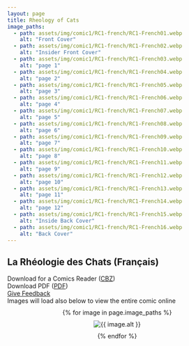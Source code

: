 ```yaml
---
layout: page
title: Rheology of Cats
image_paths:
  - path: assets/img/comic1/RC1-french/RC1-French01.webp 
    alt: "Front Cover"
  - path: assets/img/comic1/RC1-french/RC1-French02.webp
    alt: "Insider Front Cover"
  - path: assets/img/comic1/RC1-french/RC1-French03.webp
    alt: "page 1"
  - path: assets/img/comic1/RC1-french/RC1-French04.webp
    alt: "page 2"
  - path: assets/img/comic1/RC1-french/RC1-French05.webp 
    alt: "page 3"
  - path: assets/img/comic1/RC1-french/RC1-French06.webp
    alt: "page 4"
  - path: assets/img/comic1/RC1-french/RC1-French07.webp
    alt: "page 5"
  - path: assets/img/comic1/RC1-french/RC1-French08.webp
    alt: "page 6"
  - path: assets/img/comic1/RC1-french/RC1-French09.webp
    alt: "page 7"
  - path: assets/img/comic1/RC1-french/RC1-French10.webp
    alt: "page 8"
  - path: assets/img/comic1/RC1-french/RC1-French11.webp
    alt: "page 9"
  - path: assets/img/comic1/RC1-french/RC1-French12.webp
    alt: "page 10"
  - path: assets/img/comic1/RC1-french/RC1-French13.webp
    alt: "page 11"
  - path: assets/img/comic1/RC1-french/RC1-French14.webp
    alt: "page 12"
  - path: assets/img/comic1/RC1-french/RC1-French15.webp
    alt: "Inside Back Cover"
  - path: assets/img/comic1/RC1-french/RC1-French16.webp
    alt: "Back Cover"
---
```


<div class="col-lg-12 text-center">
	<h2 class="section-heading text-uppercase">La Rhéologie des Chats (Français)</h2>
        <div class="text-muted">
           Download for a Comics Reader (<a href="{{ site.url }}/downloads/comic1-french/RC1-French.cbz">CBZ</a>)
        </div>
        <div class="text-muted">
           Download PDF (<a href="{{ site.url }}/downloads/comic1-french/RC1-French.pdf">PDF</a>)
        </div>
        <div class="text-muted">
           <a href="https://forms.gle/YxFdry5rYfWbbZVBA">Give Feedback</a>
        </div>
        <div class="text-muted">
          Images will load also below to view the entire comic online
        </div>

</div>

<div style="display: flex; flex-direction: column; align-items: center; margin-top: 10px; margin-bottom: 30px;">
  {% for image in page.image_paths %}
    <img src="{{ image.path }}" alt="{{ image.alt }}" style="max-width: 80%; height: auto; margin: 10px;">
  {% endfor %}
</div>












